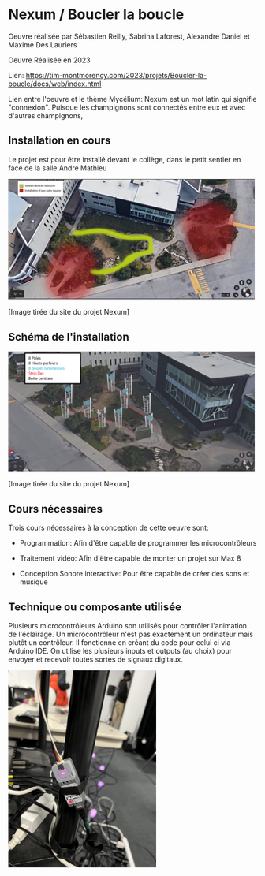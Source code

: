 # Nexum / Boucler la boucle

Oeuvre réalisée par Sébastien Reilly, Sabrina Laforest, Alexandre Daniel et Maxime Des Lauriers

Oeuvre Réalisée en 2023

Lien: https://tim-montmorency.com/2023/projets/Boucler-la-boucle/docs/web/index.html

Lien entre l'oeuvre et le thème Mycélium: Nexum est un mot latin qui signifie "connexion". Puisque les champignons sont connectés entre eux et avec d'autres champignons, 

## Installation en cours

Le projet est pour être installé devant le collège, dans le petit sentier en face de la salle André Mathieu

<img src="../Medias/Lieu.png" style="width: 500px;"></img>

[Image tirée du site du projet Nexum]

## Schéma de l'installation

<img src="../Medias/Passe_lumiere.png" style="width: 500px;"></img>

[Image tirée du site du projet Nexum]

## Cours nécessaires

Trois cours nécessaires à la conception de cette oeuvre sont:

- Programmation: Afin d'être capable de programmer les microcontrôleurs

- Traitement vidéo: Afin d'ëtre capable de monter un projet sur Max 8

- Conception Sonore interactive: Pour être capable de créer des sons et musique

## Technique ou composante utilisée

Plusieurs microcontrôleurs Arduino son utilisés pour contrôler l'animation de l'éclairage. Un microcontrôleur n'est pas exactement un ordinateur mais plutôt un contrôleur. Il fonctionne en créant du code pour celui ci via Arduino IDE. On utilise les plusieurs inputs et outputs (au choix) pour envoyer et recevoir toutes sortes de signaux digitaux.

<img src="../Medias/Arduino.jpg" style="width: 300px;"></img>
